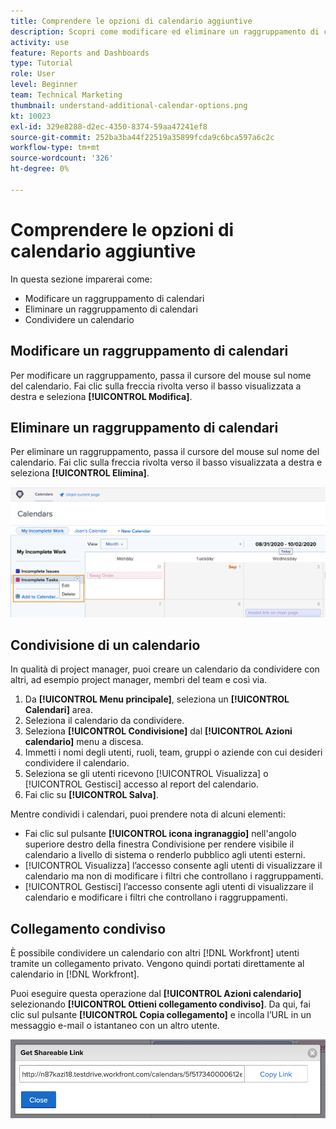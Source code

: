 ```yaml
---
title: Comprendere le opzioni di calendario aggiuntive
description: Scopri come modificare ed eliminare un raggruppamento di calendari e come condividere un calendario.
activity: use
feature: Reports and Dashboards
type: Tutorial
role: User
level: Beginner
team: Technical Marketing
thumbnail: understand-additional-calendar-options.png
kt: 10023
exl-id: 329e8288-d2ec-4350-8374-59aa47241ef8
source-git-commit: 252ba3ba44f22519a35899fcda9c6bca597a6c2c
workflow-type: tm+mt
source-wordcount: '326'
ht-degree: 0%

---
```


# Comprendere le opzioni di calendario aggiuntive

In questa sezione imparerai come:

* Modificare un raggruppamento di calendari
* Eliminare un raggruppamento di calendari
* Condividere un calendario

## Modificare un raggruppamento di calendari

Per modificare un raggruppamento, passa il cursore del mouse sul nome del calendario. Fai clic sulla freccia rivolta verso il basso visualizzata a destra e seleziona **[!UICONTROL Modifica]**.

## Eliminare un raggruppamento di calendari

Per eliminare un raggruppamento, passa il cursore del mouse sul nome del calendario. Fai clic sulla freccia rivolta verso il basso visualizzata a destra e seleziona **[!UICONTROL Elimina]**.

![Immagine di una schermata che mostra l’opzione di raggruppamento del calendario di eliminazione](assets/calendar-3-0.png)

## Condivisione di un calendario

In qualità di project manager, puoi creare un calendario da condividere con altri, ad esempio project manager, membri del team e così via.

1. Da **[!UICONTROL Menu principale]**, seleziona un **[!UICONTROL Calendari]** area.
1. Seleziona il calendario da condividere.
1. Seleziona **[!UICONTROL Condivisione]** dal **[!UICONTROL Azioni calendario]** menu a discesa.
1. Immetti i nomi degli utenti, ruoli, team, gruppi o aziende con cui desideri condividere il calendario.
1. Seleziona se gli utenti ricevono [!UICONTROL Visualizza] o [!UICONTROL Gestisci] accesso al report del calendario.
1. Fai clic su **[!UICONTROL Salva]**.

Mentre condividi i calendari, puoi prendere nota di alcuni elementi:

* Fai clic sul pulsante **[!UICONTROL icona ingranaggio]** nell&#39;angolo superiore destro della finestra Condivisione per rendere visibile il calendario a livello di sistema o renderlo pubblico agli utenti esterni.
* [!UICONTROL Visualizza] l’accesso consente agli utenti di visualizzare il calendario ma non di modificare i filtri che controllano i raggruppamenti.
* [!UICONTROL Gestisci] l’accesso consente agli utenti di visualizzare il calendario e modificare i filtri che controllano i raggruppamenti.

## Collegamento condiviso

È possibile condividere un calendario con altri [!DNL Workfront] utenti tramite un collegamento privato. Vengono quindi portati direttamente al calendario in [!DNL Workfront].

Puoi eseguire questa operazione dal **[!UICONTROL Azioni calendario]** selezionando **[!UICONTROL Ottieni collegamento condiviso]**. Da qui, fai clic sul pulsante **[!UICONTROL Copia collegamento]** e incolla l’URL in un messaggio e-mail o istantaneo con un altro utente.

![Immagine di un [!UICONTROL Ottieni collegamento condiviso] screen](assets/calendar-3-1.png)
